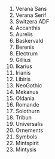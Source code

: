  





1. Verana Sans
2. Verana Serif
3. Switzera ADF
4. Accanthis
5. Aurelis
6. Baskervald
7. Berenis
8. Electrum
9. Gillius
10. Ikarius
11. Irianis
12. Libiris
13. NeoGothic
14. Mekanus
15. Oldania
16. Romande
17. Solothurn
18. Tribun
19. Universalis
20. Ornements
21. Symbols
22. Mintspirit
23. Mintysis